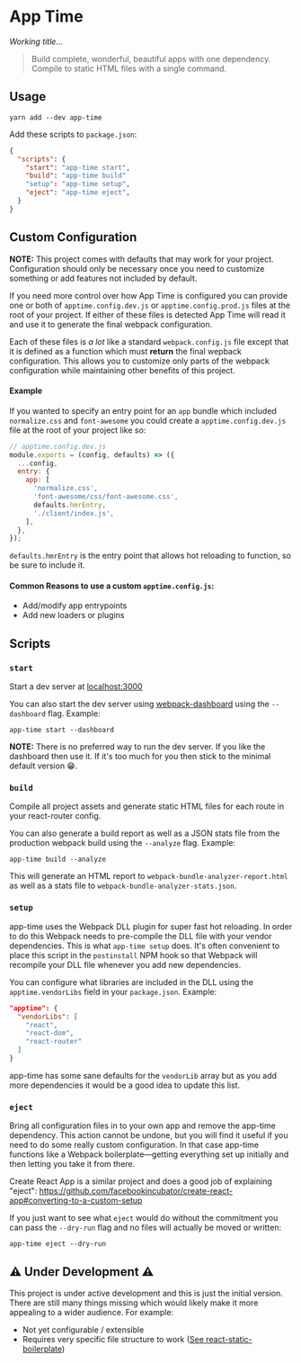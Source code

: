 # App Time

_Working title..._

> Build complete, wonderful, beautiful apps with one dependency. Compile to static HTML files with a single command.

## Usage

```
yarn add --dev app-time
```

Add these scripts to `package.json`:

```json
{
  "scripts": {
    "start": "app-time start",
    "build": "app-time build"
    "setup": "app-time setup",
    "eject": "app-time eject",
  }
}
```

## Custom Configuration

**NOTE:** This project comes with defaults that may work for your project. Configuration should only be necessary once you need to customize something or add features not included by default.

If you need more control over how App Time is configured you can provide one or both of `apptime.config.dev.js` or `apptime.config.prod.js` files at the root of your project. If either of these files is detected App Time will read it and use it to generate the final webpack configuration.

Each of these files is _a lot_ like a standard `webpack.config.js` file except that it is defined as a function which must **return** the final wepback configuration. This allows you to customize only parts of the webpack configuration while maintaining other benefits of this project.

#### Example

If you wanted to specify an entry point for an `app` bundle which included `normalize.css` and `font-awesome` you could create a `apptime.config.dev.js` file at the root of your project like so:

```js
// apptime.config.dev.js
module.exports = (config, defaults) => ({
  ...config,
  entry: {
    app: [
      'normalize.css',
      'font-awesome/css/font-awesome.css',
      defaults.hmrEntry,
      './client/index.js',
    ],
  },
});
```

`defaults.hmrEntry` is the entry point that allows hot reloading to function, so be sure to include it.

#### Common Reasons to use a custom `apptime.config.js`:

* Add/modify app entrypoints
* Add new loaders or plugins

## Scripts

### `start`

Start a dev server at [localhost:3000](http://localhost:3000)

You can also start the dev server using [webpack-dashboard](https://github.com/FormidableLabs/webpack-dashboard/) using the `--dashboard` flag. Example:

```
app-time start --dashboard
```

**NOTE:** There is no preferred way to run the dev server. If you like the dashboard then use it. If it's too much for you then stick to the minimal default version 😁.

### `build`

Compile all project assets and generate static HTML files for each route in your react-router config.

You can also generate a build report as well as a JSON stats file from the production webpack build using the `--analyze` flag. Example:

```
app-time build --analyze
```

This will generate an HTML report to `webpack-bundle-analyzer-report.html` as well as a stats file to `webpack-bundle-analyzer-stats.json`.

### `setup`

app-time uses the Webpack DLL plugin for super fast hot reloading. In order to do this Webpack needs to pre-compile the DLL file with your vendor dependencies. This is what `app-time setup` does. It's often convenient to place this script in the `postinstall` NPM hook so that Webpack will recompile your DLL file whenever you add new dependencies.

You can configure what libraries are included in the DLL using the `apptime.vendorLibs` field in your `package.json`. Example:

```json
"apptime": {
  "vendorLibs": [
    "react",
    "react-dom",
    "react-router"
  ]
}
```

app-time has some sane defaults for the `vendorLib` array but as you add more dependencies it would be a good idea to update this list.

### `eject`

Bring all configuration files in to your own app and remove the app-time dependency. This action cannot be undone, but you will find it useful if you need to do some really custom configuration. In that case app-time functions like a Webpack boilerplate—getting everything set up initially and then letting you take it from there.

Create React App is a similar project and does a good job of explaining "eject": https://github.com/facebookincubator/create-react-app#converting-to-a-custom-setup

If you just want to see what `eject` would do without the commitment you can pass the `--dry-run` flag and no files will actually be moved or written:

```
app-time eject --dry-run
```

## ⚠ Under Development ⚠

This project is under active development and this is just the initial version. There are still many things missing which would likely make it more appealing to a wider audience. For example:

* Not yet configurable / extensible
* Requires very specific file structure to work ([See react-static-boilerplate][rsb])

[rsb]: https://github.com/iansinnott/react-static-boilerplate
